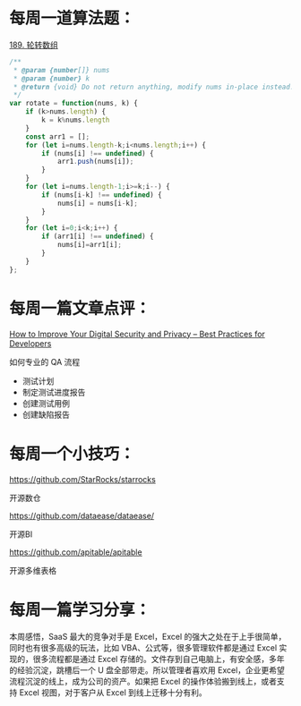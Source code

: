 # 每周一道算法题：

[189. 轮转数组](https://leetcode.cn/problems/rotate-array/)

```js
/**
 * @param {number[]} nums
 * @param {number} k
 * @return {void} Do not return anything, modify nums in-place instead.
 */
var rotate = function(nums, k) {
    if (k>nums.length) {
        k = k%nums.length
    }
    const arr1 = [];
    for (let i=nums.length-k;i<nums.length;i++) {
        if (nums[i] !== undefined) {
            arr1.push(nums[i]);
        }
    }
    for (let i=nums.length-1;i>=k;i--) {
        if (nums[i-k] !== undefined) {
            nums[i] = nums[i-k];
        }
    }
    for (let i=0;i<k;i++) {
        if (arr1[i] !== undefined) {
            nums[i]=arr1[i];
        }
    }
};
```

# 每周一篇文章点评：

[How to Improve Your Digital Security and Privacy – Best Practices for Developers](https://www.freecodecamp.org/news/how-to-write-qa-documentation-that-will-actually-work/)

如何专业的 QA 流程

- 测试计划
- 制定测试进度报告
- 创建测试用例
- 创建缺陷报告

# 每周一个小技巧：

https://github.com/StarRocks/starrocks

开源数仓

https://github.com/dataease/dataease/

开源BI

https://github.com/apitable/apitable

开源多维表格



# 每周一篇学习分享：

本周感悟，SaaS 最大的竞争对手是 Excel，Excel 的强大之处在于上手很简单，同时也有很多高级的玩法，比如 VBA、公式等，很多管理软件都是通过 Excel 实现的，很多流程都是通过 Excel 存储的。文件存到自己电脑上，有安全感，多年的经验沉淀，跳槽后一个 U 盘全部带走。所以管理者喜欢用 Excel，企业更希望流程沉淀的线上，成为公司的资产。如果把 Excel 的操作体验搬到线上，或者支持 Excel 视图，对于客户从 Excel 到线上迁移十分有利。
